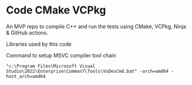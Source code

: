 # Code CMake VCPkg

An MVP repo to compile C++ and run the tests using CMake, VCPkg, Ninja & GitHub actions.

Libraries used by this code

Command to setup MSVC compiler tool chain

    "c:\Program Files\Microsoft Visual Studio\2022\Enterprise\Common7\Tools\VsDevCmd.bat" -arch=amd64 -host_arch=amd64
